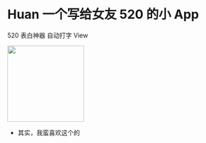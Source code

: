 

# Huan  一个写给女友 520 的小 App

520 表白神器 自动打字 View

<img width="173" height=“274” src="http://onfkdy4l9.bkt.clouddn.com/Screenshot_2018-05-22-21-42-45-009_%E7%9B%B8%E5%86%8C.png"></img>

- 其实，我蛮喜欢这个的
